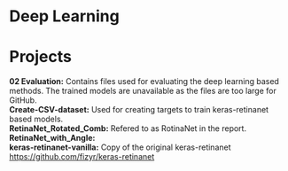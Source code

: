 # Deep Learning 

# Projects
**02 Evaluation:** Contains files used for evaluating the deep learning based methods. The trained models are unavailable as the files are too large for GitHub.<br/> 
**Create-CSV-dataset:** Used for creating targets to train keras-retinanet based models. <br/>
**RetinaNet_Rotated_Comb:** Refered to as RotinaNet in the report. <br/>
**RetinaNet_with_Angle:**  <br/>
**keras-retinanet-vanilla:** Copy of the original keras-retinanet https://github.com/fizyr/keras-retinanet <br/>
